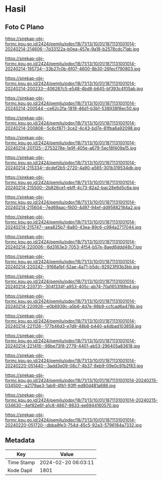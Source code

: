 # Hasil

## Foto C Plano

https://sirekap-obj-formc.kpu.go.id/2424/pemilu/pdpr/18/71/13/10/01/1871131001014-20240214-214606--7d33122a-b0ea-457e-9a18-b2578cdc71ab.jpg

https://sirekap-obj-formc.kpu.go.id/2424/pemilu/pdpr/18/71/13/10/01/1871131001014-20240214-195734--33b27c0b-6f07-4600-8b30-26fecf790803.jpg

https://sirekap-obj-formc.kpu.go.id/2424/pemilu/pdpr/18/71/13/10/01/1871131001014-20240214-200233--406287c5-e548-4bd8-b645-bf393c4f05ab.jpg

https://sirekap-obj-formc.kpu.go.id/2424/pemilu/pdpr/18/71/13/10/01/1871131001014-20240214-200544--ce62c2fa-1818-46d1-b3b1-538938f8ec50.jpg

https://sirekap-obj-formc.kpu.go.id/2424/pemilu/pdpr/18/71/13/10/01/1871131001014-20240214-200808--5c6cf871-3ce2-4c43-bd7e-81fba6a92098.jpg

https://sirekap-obj-formc.kpu.go.id/2424/pemilu/pdpr/18/71/13/10/01/1871131001014-20240214-201125--2753278e-1e9f-405e-a679-5ec18f409a15.jpg

https://sirekap-obj-formc.kpu.go.id/2424/pemilu/pdpr/18/71/13/10/01/1871131001014-20240214-215334--dcdef2b5-2720-4a90-a565-301b319534db.jpg

https://sirekap-obj-formc.kpu.go.id/2424/pemilu/pdpr/18/71/13/10/01/1871131001014-20240214-215500--2b826ce1-ebff-4c73-82a2-bac28e6d5c6a.jpg

https://sirekap-obj-formc.kpu.go.id/2424/pemilu/pdpr/18/71/13/10/01/1871131001014-20240214-215604--7ed69aac-f800-4d97-94ef-dd95882184a2.jpg

https://sirekap-obj-formc.kpu.go.id/2424/pemilu/pdpr/18/71/13/10/01/1871131001014-20240214-215747--aea825b7-8a80-43ea-89c6-c984a2717044.jpg

https://sirekap-obj-formc.kpu.go.id/2424/pemilu/pdpr/18/71/13/10/01/1871131001014-20240214-220006--6d3163e3-7053-4f54-b57e-8aed6ddd48c7.jpg

https://sirekap-obj-formc.kpu.go.id/2424/pemilu/pdpr/18/71/13/10/01/1871131001014-20240214-220242--9166a1bf-52ae-4a71-b5dc-92923f93b3bb.jpg

https://sirekap-obj-formc.kpu.go.id/2424/pemilu/pdpr/18/71/13/10/01/1871131001014-20240214-220731--304f334f-a953-405c-ab74-70a1653f88e4.jpg

https://sirekap-obj-formc.kpu.go.id/2424/pemilu/pdpr/18/71/13/10/01/1871131001014-20240214-220926--e0b6939c-a5b6-4d7e-98b9-ccfcad6a478b.jpg

https://sirekap-obj-formc.kpu.go.id/2424/pemilu/pdpr/18/71/13/10/01/1871131001014-20240214-221126--177b46d3-e7d9-48b8-b440-a4dbad103858.jpg

https://sirekap-obj-formc.kpu.go.id/2424/pemilu/pdpr/18/71/13/10/01/1871131001014-20240214-221416--98be73f8-2779-4401-ab53-296405a83618.jpg

https://sirekap-obj-formc.kpu.go.id/2424/pemilu/pdpr/18/71/13/10/01/1871131001014-20240220-051440--3add3e09-08c7-4b37-8eb9-09e0c91b2f83.jpg

https://sirekap-obj-formc.kpu.go.id/2424/pemilu/pdpr/18/71/13/10/01/1871131001014-20240215-034500--a2179ae3-1ab9-4fb1-93ff-ed80d481a686.jpg

https://sirekap-obj-formc.kpu.go.id/2424/pemilu/pdpr/18/71/13/10/01/1871131001014-20240215-034630--4ef82e6f-a1c8-4867-9833-ee6944160570.jpg

https://sirekap-obj-formc.kpu.go.id/2424/pemilu/pdpr/18/71/13/10/01/1871131001014-20240220-051720--dbba8fe3-754d-45c5-92a3-5796184a7332.jpg


## Metadata

| Key        | Value               |
| ---------- | ------------------- |
| Time Stamp | 2024-02-20 06:03:11 |
| Kode Dapil | 1801                |



